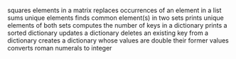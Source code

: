squares elements in a matrix
replaces occurrences of an element in a list
sums unique elements
finds common element(s) in two sets
prints unique elements of both sets
computes the number of keys in a dictionary
prints a sorted dictionary
updates a dictionary
deletes an existing key from a dictionary
creates a dictionary whose values are double their former values
converts roman numerals to integer
